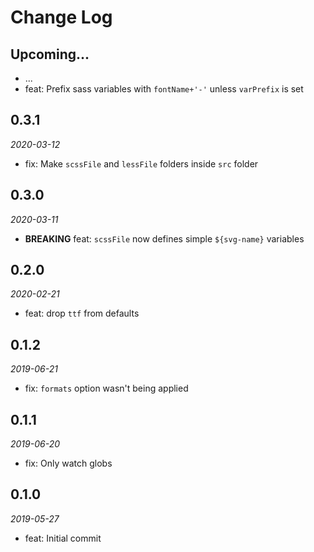 # Change Log

## Upcoming...

- ... <!-- Add new lines here. Version number will be decided later -->
- feat: Prefix sass variables with `fontName+'-'` unless `varPrefix` is set

## 0.3.1

_2020-03-12_

- fix: Make `scssFile` and `lessFile` folders inside `src` folder

## 0.3.0

_2020-03-11_

- **BREAKING** feat: `scssFile` now defines simple `${svg-name}` variables

## 0.2.0

_2020-02-21_

- feat: drop `ttf` from defaults

## 0.1.2

_2019-06-21_

- fix: `formats` option wasn't being applied

## 0.1.1

_2019-06-20_

- fix: Only watch globs

## 0.1.0

_2019-05-27_

- feat: Initial commit
